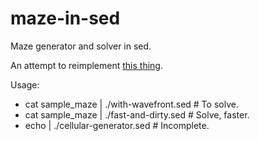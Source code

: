 # maze-in-sed
Maze generator and solver in sed.

An attempt to reimplement [this thing](https://gist.github.com/xsot/99a8a4304660916455ba2c2c774e623a).

Usage:
- cat sample_maze | ./with-wavefront.sed # To solve.
- cat sample_maze | ./fast-and-dirty.sed # Solve, faster.
- echo | ./cellular-generator.sed # Incomplete.
